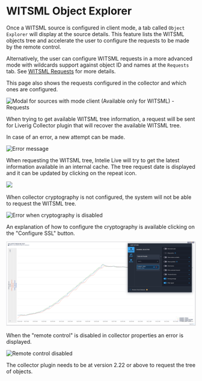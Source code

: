 # WITSML Object Explorer

Once a WITSML source is configured in client mode, a tab called `Object Explorer` will display at the source details. This feature lists the WITSML objects tree and accelerate the user to configure the requests to be made by the remote control.

Alternatively, the user can configure WITSML requests in a more advanced mode with wildcards support against object ID and names at the `Requests` tab. See [WITSML Requests](./witsml-requests.md) for more details.

This page also shows the requests configured in the collector and which ones are configured.

![Modal for sources with mode client (Available only for WITSML) - Requests](<../../../.gitbook/assets/image (391).png>)

When trying to get available WITSML tree information, a request will be sent for Liverig Collector plugin that will recover the available WITSML tree.

In case of an error, a new attempt can be made.

![Error message](<../../../.gitbook/assets/image (411).png>)

When requesting the WITSML tree, Intelie Live will try to get the latest information available in an internal cache. The tree request date is displayed and it can be updated by clicking on the repeat icon.

![](<../../../.gitbook/assets/image (520).png>)

When collector cryptography is not configured, the system will not be able to request the WITSML tree.

![Error when cryptography is disabled](<../../../.gitbook/assets/image (335).png>)

An explanation of how to configure the cryptography is available clicking on the "Configure SSL" button.

![Information on how to configured cryptography](<../../../.gitbook/assets/image (4).png>)

When the "remote control" is disabled in collector properties an error is displayed.

![Remote control disabled](<../../../.gitbook/assets/image (292).png>)

The collector plugin needs to be at version 2.22 or above to request the tree of objects.
